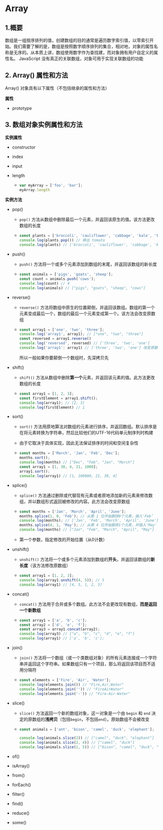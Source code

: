 # Array
## 1.概要

数组是一组按序排列的值，创建数组的目的通常是遍历数字索引值，以零索引开始。我们需要了解的是，数组是按照数字顺序排列的集合，相对地，对象的属性名称是无序的。从本质上讲，数组使用数字作为查找建，而对象拥有用户自定义的属性名。 JavaScript 没有真正的关联数组，对象可用于实现关联数组的功能



## 2. Array() 属性和方法

Array() 对象具有以下属性（不包括继承的属性和方法）

**属性**

- prototype



## 3. 数组对象实例属性和方法

**实例属性**

- constructor

- index

- input

- length

  - ```javascript
    var myArray = ['foo', 'bar'];
    myArray.length
    ```

    

**实例方法**

- pop()

  - `pop()` 方法从数组中删除最后一个元素，并返回该原生的值。该方法更改数组的长度

  - ```javascript
    const plants = ['broccoli', 'cauliflower', 'cabbage', 'kale', 'tomato'];
    console.log(plants.pop()) // 移出 tomato
    console.log(plants) // ['broccoli', 'cauliflower', 'cabbage', 'kale']
    ```

- push()

  - `push()` 方法将一个或多个元素添加到数组的末尾，并返回该数组的新长度

  - ```javascript
    const animals = ['pigs', 'goats', 'sheep'];
    const count = animals.push('cows');
    console.log(count) // 4
    console.log(animals) // ["pigs", "goats", "sheep", "cows"]
    ```

- reverse()

  - `reverse()` 方法将数组中原生的位置颠倒，并返回该数组。数组的第一个元素变成最后一个，数组的最后一个元素变成第一个。该方法会改变原数组

  - ```javascript
    const array1 = ['one', 'two', 'three'];
    console.log('array1', array1); // ["one", "two", "three"]
    const reversed = array1.reverse() 
    console.log('reversed', reversed) // ['three', 'two', 'one']
    console.log('array1': array1) // ['three', 'two', 'one'] 改变原数组
    ```

    所以一般如果你要颠倒一个数组时，先深拷贝先

- shift()

  - `shift()` 方法从数组中删除**第一个**元素，并返回该元素的值。此方法更改数组的长度

  - ```javascript
    const array1 = [1, 2, 3];
    const firstElement = array1.shift();
    console.log(array1); // [2, 3]
    console.log(firstElement) // 1
    ```

- sort()

  - `sort()` 方法用原地算法对数组的元素进行排序，并返回数组。默认排序是在将元素转换为字符串，然后比较他们的UTF-16代码单元制序列时构建

  - 由于它取决于具体实现，因此无法保证排序的时间和空间复杂性

  - ```javascript
    const months = ['March', 'Jan', 'Feb', 'Dec'];
    months.sort();
    console.log(months) // ["Dec", "Feb", "Jan", "March"]
    const array1 = [1, 30, 4, 21, 1000];
    array1.sort();
    console.log(array1) // [1, 100000, 21, 30, 4]
    ```

- splice()

  - `splice()` 方法通过删除或代替现有元素或者原地添加新的元素来修改数组，并以数组形式返回被修改的内容。此方法会改变原数组

  - ```javascript
    const months = ['Jan', 'March', 'April', 'June'];
    months.splice(1, 0, 'Feb'); // 从第 1 位开始删除0个元素，插入'Feb’
    console.log(months); // ['Jan', 'Feb', 'March', 'April', 'June']
    months.splice(4, 1, 'May'); // 从第 4 位开始删除1个元素，并插入'May'
    console.log(months) // ["Jan", "Feb", "March", "April", "May"]
    ```

  - 第一个参数，指定修改的开始位置（从0计数）

- unshift()

  - `unshift()` 方法将一个或多个元素添加到数组的**开头**，并返回该数组的**新长度**（该方法修改原数组）

  - ```javascript
    const array1 = [1, 2, 3];
    console.log(array1.unshift(4, 5)); // 5
    console.log(array1) // [4, 5, 1, 2, 3]
    ```

- concat()

  - `concat()` 方法用于合并或多个数组。此方法不会更改现有数组，**而是返回一个新数组**

  - ```javascript
    const array1 = ['a', 'b', 'c'];
    const array2 = ['d', 'e', 'f'];
    const array3 = array1.concat(array2);
    console.log(array3) // ["a", "b", "c", "d", "e", "f"]
    console.log(array1) // ['a', 'b', 'c'];
    ```

- join()

  - `join()` 方法将一个数组（或一个类数组对象）的所有元素连接成一个字符串并返回这个字符串。如果数组只有一个项目，那么将返回该项目而不适用分隔符

  - ```javascript
    const elements = ['Fire', 'Air', 'Water'];
    console.log(elements.join()) // "Fire,Air,Water"
    console.log(elements.join('')) // "FireAirWater"
    console.log(elements.join('-')) // "Fire-Air-Water"
    ```

- slice()

  - `slice()` 方法返回一个新的数组对象，这一对象是一个由 `begin` 和 `end` 决定的原数组的**浅拷贝**（包括`begin`，不包括`end`）。原始数组不会被改变

  - ```javascript
    const animals = ['ant', 'bison', 'camel', 'duck', 'elephant'];
    
    console.log(animals.slice(2)) // ["camel", "duck", "elephant"]
    console.log(animals.slice(2, 4)) // ["camel", "duck"]
    console.log(animals.slice(1, 5)) // ["bison", "camel", "duck", "elephant"]
    ```

- of()

- isArray()

- from()

- forEach()

- filter()

- find()

- reduce()

- some()









